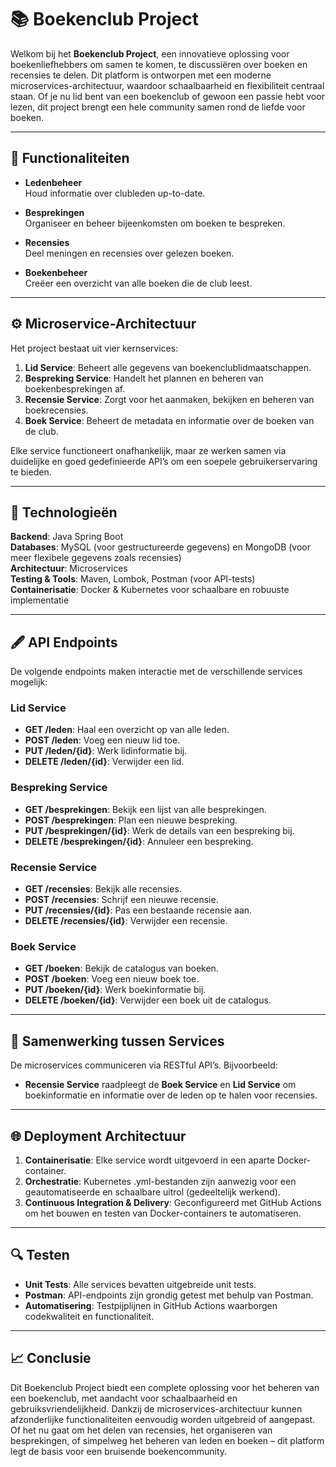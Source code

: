 # 📚 Boekenclub Project

Welkom bij het **Boekenclub Project**, een innovatieve oplossing voor boekenliefhebbers om samen te komen, te discussiëren over boeken en recensies te delen. Dit platform is ontworpen met een moderne microservices-architectuur, waardoor schaalbaarheid en flexibiliteit centraal staan. Of je nu lid bent van een boekenclub of gewoon een passie hebt voor lezen, dit project brengt een hele community samen rond de liefde voor boeken.

---

## 🚀 Functionaliteiten

- **Ledenbeheer**  
  Houd informatie over clubleden up-to-date.

- **Besprekingen**  
  Organiseer en beheer bijeenkomsten om boeken te bespreken.

- **Recensies**  
  Deel meningen en recensies over gelezen boeken.

- **Boekenbeheer**  
  Creëer een overzicht van alle boeken die de club leest.

---

## ⚙️ Microservice-Architectuur

Het project bestaat uit vier kernservices:

1. **Lid Service**: Beheert alle gegevens van boekenclublidmaatschappen.
2. **Bespreking Service**: Handelt het plannen en beheren van boekenbesprekingen af.
3. **Recensie Service**: Zorgt voor het aanmaken, bekijken en beheren van boekrecensies.
4. **Boek Service**: Beheert de metadata en informatie over de boeken van de club.

Elke service functioneert onafhankelijk, maar ze werken samen via duidelijke en goed gedefinieerde API’s om een soepele gebruikerservaring te bieden.

---

## 🔧 Technologieën

**Backend**: Java Spring Boot  
**Databases**: MySQL (voor gestructureerde gegevens) en MongoDB (voor meer flexibele gegevens zoals recensies)  
**Architectuur**: Microservices  
**Testing & Tools**: Maven, Lombok, Postman (voor API-tests)  
**Containerisatie**: Docker & Kubernetes voor schaalbare en robuuste implementatie

---

## 🖋️ API Endpoints

De volgende endpoints maken interactie met de verschillende services mogelijk:

### Lid Service
- **GET /leden**: Haal een overzicht op van alle leden.
- **POST /leden**: Voeg een nieuw lid toe.
- **PUT /leden/{id}**: Werk lidinformatie bij.
- **DELETE /leden/{id}**: Verwijder een lid.

### Bespreking Service
- **GET /besprekingen**: Bekijk een lijst van alle besprekingen.
- **POST /besprekingen**: Plan een nieuwe bespreking.
- **PUT /besprekingen/{id}**: Werk de details van een bespreking bij.
- **DELETE /besprekingen/{id}**: Annuleer een bespreking.

### Recensie Service
- **GET /recensies**: Bekijk alle recensies.
- **POST /recensies**: Schrijf een nieuwe recensie.
- **PUT /recensies/{id}**: Pas een bestaande recensie aan.
- **DELETE /recensies/{id}**: Verwijder een recensie.

### Boek Service
- **GET /boeken**: Bekijk de catalogus van boeken.
- **POST /boeken**: Voeg een nieuw boek toe.
- **PUT /boeken/{id}**: Werk boekinformatie bij.
- **DELETE /boeken/{id}**: Verwijder een boek uit de catalogus.

---

## 🔄 Samenwerking tussen Services

De microservices communiceren via RESTful API’s. Bijvoorbeeld:
- **Recensie Service** raadpleegt de **Boek Service** en **Lid Service** om boekinformatie en informatie over de leden op te halen voor recensies.


---

## 🌐 Deployment Architectuur

1. **Containerisatie**: Elke service wordt uitgevoerd in een aparte Docker-container.
2. **Orchestratie**: Kubernetes .yml-bestanden zijn aanwezig voor een geautomatiseerde en schaalbare uitrol (gedeeltelijk werkend).
3. **Continuous Integration & Delivery**: Geconfigureerd met GitHub Actions om het bouwen en testen van Docker-containers te automatiseren.

---

## 🔍 Testen

- **Unit Tests**: Alle services bevatten uitgebreide unit tests.
- **Postman**: API-endpoints zijn grondig getest met behulp van Postman.
- **Automatisering**: Testpijplijnen in GitHub Actions waarborgen codekwaliteit en functionaliteit.

---

## 📈 Conclusie

Dit Boekenclub Project biedt een complete oplossing voor het beheren van een boekenclub, met aandacht voor schaalbaarheid en gebruiksvriendelijkheid. Dankzij de microservices-architectuur kunnen afzonderlijke functionaliteiten eenvoudig worden uitgebreid of aangepast. Of het nu gaat om het delen van recensies, het organiseren van besprekingen, of simpelweg het beheren van leden en boeken – dit platform legt de basis voor een bruisende boekencommunity.

